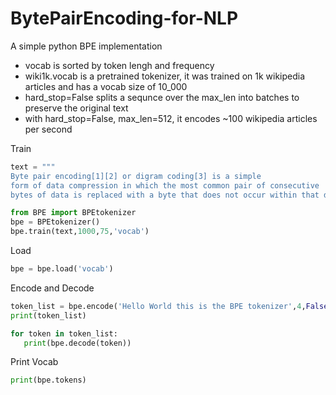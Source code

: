 # BytePairEncoding-for-NLP
A simple python BPE implementation
- vocab is sorted by token lengh and frequency
- wiki1k.vocab is a pretrained tokenizer, it was trained on 1k wikipedia articles and has a vocab size of 10_000
- hard_stop=False splits a sequnce over the max_len into batches to preserve the original text
- with hard_stop=False, max_len=512, it encodes ~100 wikipedia articles per second

Train
```python
text = """
Byte pair encoding[1][2] or digram coding[3] is a simple
form of data compression in which the most common pair of consecutive
bytes of data is replaced with a byte that does not occur within that data."""

from BPE import BPEtokenizer
bpe = BPEtokenizer()
bpe.train(text,1000,75,'vocab')
```

Load
```python
bpe = bpe.load('vocab')
```

Encode and Decode
```python
token_list = bpe.encode('Hello World this is the BPE tokenizer',4,False,True,True)
print(token_list)

for token in token_list:
   print(bpe.decode(token))
```

Print Vocab
```python
print(bpe.tokens)
```

